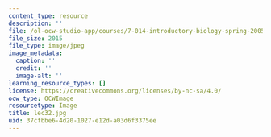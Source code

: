 ```yaml
---
content_type: resource
description: ''
file: /ol-ocw-studio-app/courses/7-014-introductory-biology-spring-2005/37cfbbe64d201027e12da03d6f3375ee_lec32.jpg
file_size: 2015
file_type: image/jpeg
image_metadata:
  caption: ''
  credit: ''
  image-alt: ''
learning_resource_types: []
license: https://creativecommons.org/licenses/by-nc-sa/4.0/
ocw_type: OCWImage
resourcetype: Image
title: lec32.jpg
uid: 37cfbbe6-4d20-1027-e12d-a03d6f3375ee
---
```

